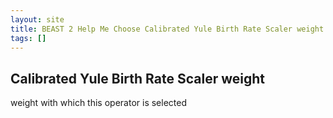 ```yaml
---
layout: site
title: BEAST 2 Help Me Choose Calibrated Yule Birth Rate Scaler weight
tags: []
---
```


## Calibrated Yule Birth Rate Scaler weight

weight with which this operator is selected
